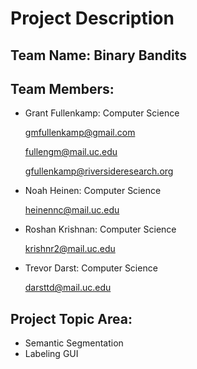 # Project Description
## Team Name: Binary Bandits
## Team Members:
- Grant Fullenkamp: Computer Science
   
   gmfullenkamp@gmail.com
   
   fullengm@mail.uc.edu
   
   gfullenkamp@riversideresearch.org
- Noah Heinen: Computer Science
   
   heinennc@mail.uc.edu
- Roshan Krishnan: Computer Science

   krishnr2@mail.uc.edu
- Trevor Darst: Computer Science

   darsttd@mail.uc.edu

## Project Topic Area:
- Semantic Segmentation
- Labeling GUI
